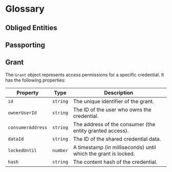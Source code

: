 # Glossary

## Obliged Entities

## Passporting

## Grant

The `Grant` object represents access permissions for a specific credential. It has the following properties:

| Property          | Type     | Description                                                    |
| ----------------- | -------- | -------------------------------------------------------------- |
| `id`              | `string` | The unique identifier of the grant.                            |
| `ownerUserId`     | `string` | The ID of the user who owns the credential.                    |
| `consumerAddress` | `string` | The address of the consumer (the entity granted access).       |
| `dataId`          | `string` | The ID of the shared credential data.                          |
| `lockedUntil`     | `number` | A timestamp (in milliseconds) until which the grant is locked. |
| `hash`            | `string` | The content hash of the credential.                            |
